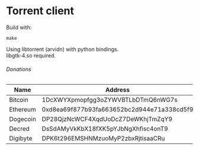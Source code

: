 # Torrent client
Build with:

```
make
```
Using libtorrent (arvidn) with python bindings.\
libgtk-4.so required.
###### Donations
| Name     | Address                                    |
|----------|--------------------------------------------|
| Bitcoin  | 1DcXWYXpmopfgg3oZYWVBTLbDTmQ6nWG7s         |
| Ethereum | 0xd8ea69f877b93fa663652bc2d944e71a338cd5f9 |
| Dogecoin | DP28QjzNcWCF4XqdUoDcZ7DeWKhjTmZqY9         |
| Decred   | DsSdAMyVkKbX18fXK5pYJbNgXhfisc4onT9        |
| Digibyte | DPK6t296EMSHNMzuoMyP2zbxRjtisaaCRu         |